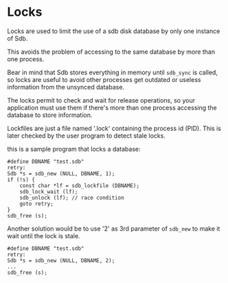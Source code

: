 Locks
=====

Locks are used to limit the use of a sdb disk database by only one instance of Sdb.

This avoids the problem of accessing to the same database by more than one process.

Bear in mind that Sdb stores everything in memory until `sdb_sync` is called, so locks are useful to avoid other processes get outdated or useless information from the unsynced database.

The locks permit to check and wait for release operations, so your application must use them if there's more than one process accessing the database to store information.

Lockfiles are just a file named '<dbname>.lock' containing the process id (PID). This is later checked by the user program to detect stale locks.

this is a sample program that locks a database:

	#define DBNAME "test.sdb"
	retry:
	Sdb *s = sdb_new (NULL, DBNAME, 1);
	if (!s) {
		const char *lf = sdb_lockfile (DBNAME);
		sdb_lock_wait (lf);
		sdb_unlock (lf); // race condition
		goto retry;
	}
	sdb_free (s);


Another solution would be to use '2' as 3rd parameter of `sdb_new` to make it wait until the lock is stale.

	#define DBNAME "test.sdb"
	retry:
	Sdb *s = sdb_new (NULL, DBNAME, 2);
	...
	sdb_free (s);

